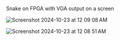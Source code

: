 
Snake on FPGA with VGA output on a screen


![Screenshot 2024-10-23 at 12 09 08 AM](https://github.com/user-attachments/assets/1fe69bb2-90df-4585-b9cb-f6412430fd7b)



![Screenshot 2024-10-23 at 12 08 51 AM](https://github.com/user-attachments/assets/86f69d64-dbfd-4529-8d43-29d1a894eb91)
